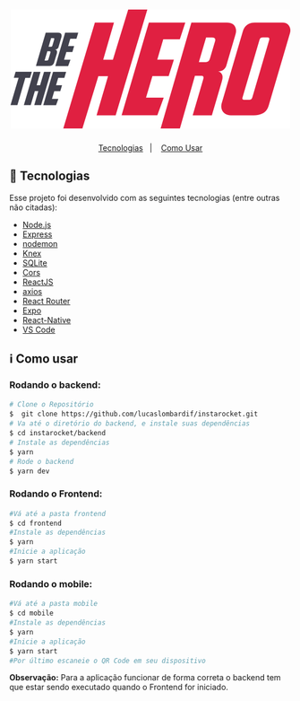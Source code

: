 <h1 align="center"> 
      <img alt="Twitter" 
      src="https://github.com/lucaslombardif/be-the-hero-omnistack-11/blob/master/frontend/src/assets/logo.svg?sanitize=true" />
</h1> 

<p align="center">
  <a href="#rocket-tecnologias">Tecnologias</a>&nbsp;&nbsp;&nbsp;|&nbsp;&nbsp;&nbsp;
  <a href="#information_source-como-usar">Como Usar</a>
</p>

## :rocket: Tecnologias

Esse projeto foi desenvolvido com as seguintes tecnologias (entre outras não citadas): 

-  [Node.js](https://nodejs.org/en/)
-  [Express](https://expressjs.com/)
-  [nodemon](https://github.com/remy/nodemon)
-  [Knex](http://knexjs.org/)
-  [SQLite](https://www.sqlite.org/index.html)
-  [Cors](https://github.com/expressjs/cors)
-  [ReactJS](https://reactjs.org/)
-  [axios](https://github.com/axios/axios)
-  [React Router](https://github.com/ReactTraining/react-router)
-  [Expo](https://expo.io/)
-  [React-Native](https://reactnative.dev/)
-  [VS Code](https://code.visualstudio.com/)


## :information_source: Como usar 

### Rodando o backend: 

```bash
# Clone o Repositório
$  git clone https://github.com/lucaslombardif/instarocket.git
# Va até o diretório do backend, e instale suas dependências
$ cd instarocket/backend
# Instale as dependências
$ yarn 
# Rode o backend 
$ yarn dev 
```

### Rodando o Frontend: 

```bash
#Vá até a pasta frontend 
$ cd frontend 
#Instale as dependências
$ yarn 
#Inicie a aplicação 
$ yarn start
```

### Rodando o mobile:

```bash
#Vá até a pasta mobile 
$ cd mobile 
#Instale as dependências
$ yarn 
#Inicie a aplicação 
$ yarn start
#Por último escaneie o QR Code em seu dispositivo
```

**Observação:** Para a aplicação funcionar de forma correta o backend tem que estar sendo executado quando o Frontend for iniciado. 
